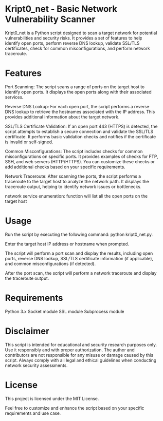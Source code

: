 # Kript0_net - Basic Network Vulnerability Scanner
Kript0_net is a Python script designed to scan a target network for potential vulnerabilities and security risks. It provides a set of features to help identify open ports, perform reverse DNS lookup, validate SSL/TLS certificates, check for common misconfigurations, and perform network traceroute.

# Features
Port Scanning: The script scans a range of ports on the target host to identify open ports. It displays the open ports along with their associated services.

Reverse DNS Lookup: For each open port, the script performs a reverse DNS lookup to retrieve the hostnames associated with the IP address. This provides additional information about the target network.

SSL/TLS Certificate Validation: If an open port 443 (HTTPS) is detected, the script attempts to establish a secure connection and validate the SSL/TLS certificate. It performs basic validation checks and notifies if the certificate is invalid or self-signed.

Common Misconfigurations: The script includes checks for common misconfigurations on specific ports. It provides examples of checks for FTP, SSH, and web servers (HTTP/HTTPS). You can customize these checks or add additional checks based on your specific requirements.

Network Traceroute: After scanning the ports, the script performs a traceroute to the target host to analyze the network path. It displays the traceroute output, helping to identify network issues or bottlenecks.

network service enumeration: function will list all the open ports on the target host

# Usage
Run the script by executing the following command: python kript0_net.py.

Enter the target host IP address or hostname when prompted.

The script will perform a port scan and display the results, including open ports, reverse DNS lookup, SSL/TLS certificate information (if applicable), and common misconfigurations (if detected).

After the port scan, the script will perform a network traceroute and display the traceroute output.

# Requirements
Python 3.x
Socket module
SSL module
Subprocess module
# Disclaimer
This script is intended for educational and security research purposes only. Use it responsibly and with proper authorization. The author and contributors are not responsible for any misuse or damage caused by this script. Always comply with all legal and ethical guidelines when conducting network security assessments.

# License
This project is licensed under the MIT License.

Feel free to customize and enhance the script based on your specific requirements and use case.

